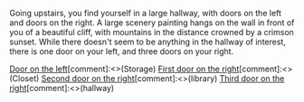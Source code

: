 Going upstairs, you find yourself in a large hallway, with doors on the left and doors on the right. A large scenery painting hangs on the wall in front of you of a beautiful cliff, with mountains in the distance crowned by a crimson sunset. 
While there doesn't seem to be anything in the hallway of interest, there is one door on your left, and three doors on your right.

[Door on the left](5-A)[comment]:<>(Storage)
[First door on the right](5-B)[comment]:<>(Closet)
[Second door on the right](5-C)[comment]:<>(library)
[Third door on the right](5-D)[comment]:<>(hallway)